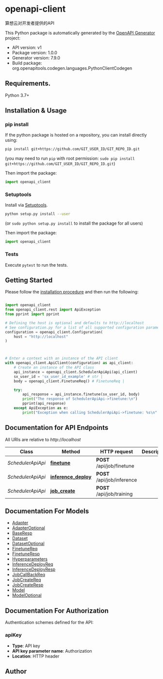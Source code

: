 # openapi-client
算想云对开发者提供的API

This Python package is automatically generated by the [OpenAPI Generator](https://openapi-generator.tech) project:

- API version: v1
- Package version: 1.0.0
- Generator version: 7.9.0
- Build package: org.openapitools.codegen.languages.PythonClientCodegen

## Requirements.

Python 3.7+

## Installation & Usage
### pip install

If the python package is hosted on a repository, you can install directly using:

```sh
pip install git+https://github.com/GIT_USER_ID/GIT_REPO_ID.git
```
(you may need to run `pip` with root permission: `sudo pip install git+https://github.com/GIT_USER_ID/GIT_REPO_ID.git`)

Then import the package:
```python
import openapi_client
```

### Setuptools

Install via [Setuptools](http://pypi.python.org/pypi/setuptools).

```sh
python setup.py install --user
```
(or `sudo python setup.py install` to install the package for all users)

Then import the package:
```python
import openapi_client
```

### Tests

Execute `pytest` to run the tests.

## Getting Started

Please follow the [installation procedure](#installation--usage) and then run the following:

```python

import openapi_client
from openapi_client.rest import ApiException
from pprint import pprint

# Defining the host is optional and defaults to http://localhost
# See configuration.py for a list of all supported configuration parameters.
configuration = openapi_client.Configuration(
    host = "http://localhost"
)



# Enter a context with an instance of the API client
with openapi_client.ApiClient(configuration) as api_client:
    # Create an instance of the API class
    api_instance = openapi_client.SchedulerApiApi(api_client)
    sx_user_id = 'sx_user_id_example' # str | 
    body = openapi_client.FinetuneReq() # FinetuneReq | 

    try:
        api_response = api_instance.finetune(sx_user_id, body)
        print("The response of SchedulerApiApi->finetune:\n")
        pprint(api_response)
    except ApiException as e:
        print("Exception when calling SchedulerApiApi->finetune: %s\n" % e)

```

## Documentation for API Endpoints

All URIs are relative to *http://localhost*

Class | Method | HTTP request | Description
------------ | ------------- | ------------- | -------------
*SchedulerApiApi* | [**finetune**](docs/SchedulerApiApi.md#finetune) | **POST** /api/job/finetune | 
*SchedulerApiApi* | [**inference_deploy**](docs/SchedulerApiApi.md#inference_deploy) | **POST** /api/job/inference | 
*SchedulerApiApi* | [**job_create**](docs/SchedulerApiApi.md#job_create) | **POST** /api/job/training | 


## Documentation For Models

 - [Adapter](docs/Adapter.md)
 - [AdapterOptional](docs/AdapterOptional.md)
 - [BaseResp](docs/BaseResp.md)
 - [Dataset](docs/Dataset.md)
 - [DatasetOptional](docs/DatasetOptional.md)
 - [FinetuneReq](docs/FinetuneReq.md)
 - [FinetuneResp](docs/FinetuneResp.md)
 - [Hyperparameters](docs/Hyperparameters.md)
 - [InferenceDeployReq](docs/InferenceDeployReq.md)
 - [InferenceDeployResp](docs/InferenceDeployResp.md)
 - [JobCallBackReq](docs/JobCallBackReq.md)
 - [JobCreateReq](docs/JobCreateReq.md)
 - [JobCreateResp](docs/JobCreateResp.md)
 - [Model](docs/Model.md)
 - [ModelOptional](docs/ModelOptional.md)


<a id="documentation-for-authorization"></a>
## Documentation For Authorization


Authentication schemes defined for the API:
<a id="apiKey"></a>
### apiKey

- **Type**: API key
- **API key parameter name**: Authorization
- **Location**: HTTP header


## Author




